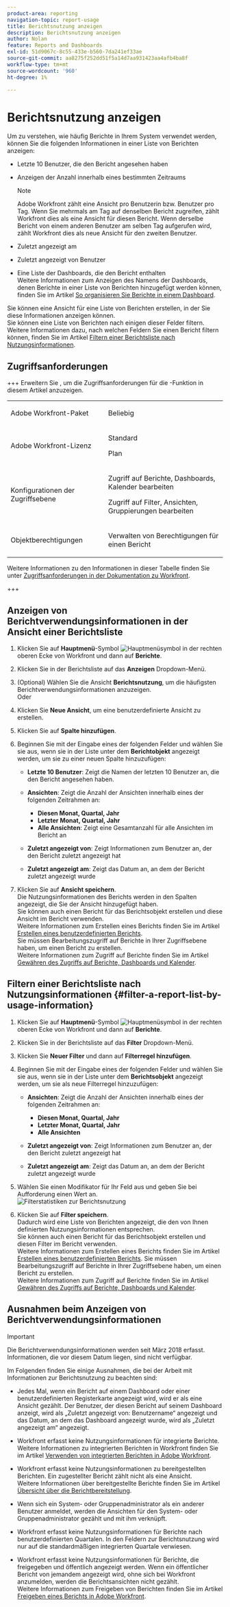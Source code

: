 ```yaml
---
product-area: reporting
navigation-topic: report-usage
title: Berichtsnutzung anzeigen
description: Berichtsnutzung anzeigen
author: Nolan
feature: Reports and Dashboards
exl-id: 51d9067c-8c55-433e-b560-7da241ef33ae
source-git-commit: aa8275f252dd51f5a14d7aa931423aa4afb4ba8f
workflow-type: tm+mt
source-wordcount: '960'
ht-degree: 1%

---
```


# Berichtsnutzung anzeigen

<!--
<p data-mc-conditions="QuicksilverOrClassic.Draft mode">(NOTE: : *** DO NOT CHANGE, REMOVE, CHANGE LINK, RENAME THIS ARTICLE- IT IS LINKED TO THE PENDO GUIDE FOR THE MAIN REPORTS AREA***)</p>
-->

Um zu verstehen, wie häufig Berichte in Ihrem System verwendet werden, können Sie die folgenden Informationen in einer Liste von Berichten anzeigen:

* Letzte 10 Benutzer, die den Bericht angesehen haben
* Anzeigen der Anzahl innerhalb eines bestimmten Zeitraums

  >[!NOTE]
  >
  >Adobe Workfront zählt eine Ansicht pro Benutzerin bzw. Benutzer pro Tag. Wenn Sie mehrmals am Tag auf denselben Bericht zugreifen, zählt Workfront dies als eine Ansicht für diesen Bericht. Wenn derselbe Bericht von einem anderen Benutzer am selben Tag aufgerufen wird, zählt Workfront dies als neue Ansicht für den zweiten Benutzer.

* Zuletzt angezeigt am
* Zuletzt angezeigt von Benutzer
* Eine Liste der Dashboards, die den Bericht enthalten\
  Weitere Informationen zum Anzeigen des Namens der Dashboards, denen Berichte in einer Liste von Berichten hinzugefügt werden können, finden Sie im Artikel [So organisieren Sie Berichte in einem Dashboard](../../../reports-and-dashboards/reports/report-usage/understand-how-organize-reports-dashboard.md).

Sie können eine Ansicht für eine Liste von Berichten erstellen, in der Sie diese Informationen anzeigen können.\
Sie können eine Liste von Berichten nach einigen dieser Felder filtern.\
Weitere Informationen dazu, nach welchen Feldern Sie einen Bericht filtern können, finden Sie im Artikel [Filtern einer Berichtsliste nach Nutzungsinformationen](#filter-a-report-list-by-usage-information).

## Zugriffsanforderungen

+++ Erweitern Sie , um die Zugriffsanforderungen für die -Funktion in diesem Artikel anzuzeigen. 

<table style="table-layout:auto"> 
 <col> 
 <col> 
 <tbody> 
  <tr> 
   <td role="rowheader">Adobe Workfront-Paket</td> 
   <td> <p>Beliebig</p> </td> 
  </tr> 
  <tr> 
   <td role="rowheader">Adobe Workfront-Lizenz</td> 
   <td> 
   <p>Standard</p>
   <p>Plan </p> </td> 
  </tr> 
  <tr> 
   <td role="rowheader">Konfigurationen der Zugriffsebene</td> 
   <td> <p>Zugriff auf Berichte, Dashboards, Kalender bearbeiten</p> <p>Zugriff auf Filter, Ansichten, Gruppierungen bearbeiten</p></td> 
  </tr> 
  <tr> 
   <td role="rowheader">Objektberechtigungen</td> 
   <td> <p>Verwalten von Berechtigungen für einen Bericht</p></td> 
  </tr> 
 </tbody> 
</table>

Weitere Informationen zu den Informationen in dieser Tabelle finden Sie unter [Zugriffsanforderungen in der Dokumentation zu Workfront](/help/quicksilver/administration-and-setup/add-users/access-levels-and-object-permissions/access-level-requirements-in-documentation.md).

+++

## Anzeigen von Berichtverwendungsinformationen in der Ansicht einer Berichtsliste

1. Klicken Sie auf **Hauptmenü**-Symbol ![Hauptmenüsymbol](assets/main-menu-icon.png) in der rechten oberen Ecke von Workfront und dann auf **Berichte**.

1. Klicken Sie in der Berichtsliste auf das **Anzeigen** Dropdown-Menü.
1. (Optional) Wählen Sie die Ansicht **Berichtsnutzung**, um die häufigsten Berichtverwendungsinformationen anzuzeigen.\
   Oder

1. Klicken Sie **Neue Ansicht**, um eine benutzerdefinierte Ansicht zu erstellen.
1. Klicken Sie auf **Spalte hinzufügen**.
1. Beginnen Sie mit der Eingabe eines der folgenden Felder und wählen Sie sie aus, wenn sie in der Liste unter dem **Berichtobjekt** angezeigt werden, um sie zu einer neuen Spalte hinzuzufügen:

   * **Letzte 10 Benutzer**: Zeigt die Namen der letzten 10 Benutzer an, die den Bericht angesehen haben.
   * **Ansichten**: Zeigt die Anzahl der Ansichten innerhalb eines der folgenden Zeitrahmen an:

      * **Diesen Monat, Quartal, Jahr**
      * **Letzter Monat, Quartal, Jahr**
      * **Alle Ansichten**: Zeigt eine Gesamtanzahl für alle Ansichten im Bericht an

   * **Zuletzt angezeigt von**: Zeigt Informationen zum Benutzer an, der den Bericht zuletzt angezeigt hat
   * **Zuletzt angezeigt am**: Zeigt das Datum an, an dem der Bericht zuletzt angezeigt wurde

1. Klicken Sie auf **Ansicht speichern**.\
   Die Nutzungsinformationen des Berichts werden in den Spalten angezeigt, die Sie der Ansicht hinzugefügt haben.\
   Sie können auch einen Bericht für das Berichtsobjekt erstellen und diese Ansicht im Bericht verwenden.\
   Weitere Informationen zum Erstellen eines Berichts finden Sie im Artikel [Erstellen eines benutzerdefinierten Berichts](../../../reports-and-dashboards/reports/creating-and-managing-reports/create-custom-report.md).\
   Sie müssen Bearbeitungszugriff auf Berichte in Ihrer Zugriffsebene haben, um einen Bericht zu erstellen.\
   Weitere Informationen zum Zugriff auf Berichte finden Sie im Artikel [Gewähren des Zugriffs auf Berichte, Dashboards und Kalender](../../../administration-and-setup/add-users/configure-and-grant-access/grant-access-reports-dashboards-calendars.md).

## Filtern einer Berichtsliste nach Nutzungsinformationen {#filter-a-report-list-by-usage-information}

1. Klicken Sie auf **Hauptmenü**-Symbol ![Hauptmenüsymbol](assets/main-menu-icon.png) in der rechten oberen Ecke von Workfront und dann auf **Berichte**.
1. Klicken Sie in der Berichtsliste auf das **Filter** Dropdown-Menü.
1. Klicken Sie **Neuer Filter** und dann auf **Filterregel hinzufügen**.
1. Beginnen Sie mit der Eingabe eines der folgenden Felder und wählen Sie sie aus, wenn sie in der Liste unter dem **Berichtsobjekt** angezeigt werden, um sie als neue Filterregel hinzuzufügen:

   * **Ansichten**: Zeigt die Anzahl der Ansichten innerhalb eines der folgenden Zeitrahmen an:

      * **Diesen Monat, Quartal, Jahr**
      * **Letzter Monat, Quartal, Jahr**
      * **Alle Ansichten**

   * **Zuletzt angezeigt von**: Zeigt Informationen zum Benutzer an, der den Bericht zuletzt angezeigt hat
   * **Zuletzt angezeigt am**: Zeigt das Datum an, an dem der Bericht zuletzt angezeigt wurde

1. Wählen Sie einen Modifikator für Ihr Feld aus und geben Sie bei Aufforderung einen Wert an.\
   ![Filterstatistiken zur Berichtsnutzung](assets/qs-report-usage-filter-statistics-350x150.png)

1. Klicken Sie auf **Filter speichern**.\
   Dadurch wird eine Liste von Berichten angezeigt, die den von Ihnen definierten Nutzungsinformationen entsprechen.\
   Sie können auch einen Bericht für das Berichtsobjekt erstellen und diesen Filter im Bericht verwenden.\
   Weitere Informationen zum Erstellen eines Berichts finden Sie im Artikel [Erstellen eines benutzerdefinierten Berichts](../../../reports-and-dashboards/reports/creating-and-managing-reports/create-custom-report.md). Sie müssen Bearbeitungszugriff auf Berichte in Ihrer Zugriffsebene haben, um einen Bericht zu erstellen.\
   Weitere Informationen zum Zugriff auf Berichte finden Sie im Artikel [Gewähren des Zugriffs auf Berichte, Dashboards und Kalender](../../../administration-and-setup/add-users/configure-and-grant-access/grant-access-reports-dashboards-calendars.md).

## Ausnahmen beim Anzeigen von Berichtverwendungsinformationen

>[!IMPORTANT]
>
>Die Berichtverwendungsinformationen werden seit März 2018 erfasst. Informationen, die vor diesem Datum liegen, sind nicht verfügbar.

Im Folgenden finden Sie einige Ausnahmen, die bei der Arbeit mit Informationen zur Berichtsnutzung zu beachten sind:

* Jedes Mal, wenn ein Bericht auf einem Dashboard oder einer benutzerdefinierten Registerkarte angezeigt wird, wird er als eine Ansicht gezählt. Der Benutzer, der diesen Bericht auf seinem Dashboard anzeigt, wird als „Zuletzt angezeigt von: Benutzername“ angezeigt und das Datum, an dem das Dashboard angezeigt wurde, wird als „Zuletzt angezeigt am“ angezeigt.
* Workfront erfasst keine Nutzungsinformationen für integrierte Berichte.\
  Weitere Informationen zu integrierten Berichten in Workfront finden Sie im Artikel [Verwenden von integrierten Berichten in Adobe Workfront](../../../reports-and-dashboards/reports/using-built-in-reports/use-workfront-built-in-reports.md).

* Workfront erfasst keine Nutzungsinformationen zu bereitgestellten Berichten. Ein zugestellter Bericht zählt nicht als eine Ansicht.\
  Weitere Informationen über bereitgestellte Berichte finden Sie im Artikel [Übersicht über die Berichtbereitstellung](../../../reports-and-dashboards/reports/creating-and-managing-reports/set-up-report-deliveries.md).

* Wenn sich ein System- oder Gruppenadministrator als ein anderer Benutzer anmeldet, werden die Ansichten für den System- oder Gruppenadministrator gezählt und mit ihm verknüpft.
* Workfront erfasst keine Nutzungsinformationen für Berichte nach benutzerdefinierten Quartalen. In den Feldern zur Berichtsnutzung wird nur auf die standardmäßigen integrierten Quartale verwiesen.
* Workfront erfasst keine Nutzungsinformationen für Berichte, die freigegeben und öffentlich angezeigt werden. Wenn ein öffentlicher Bericht von jemandem angezeigt wird, ohne sich bei Workfront anzumelden, werden die Berichtsansichten nicht gezählt.\
  Weitere Informationen zum Freigeben von Berichten finden Sie im Artikel [Freigeben eines Berichts in Adobe Workfront](../../../reports-and-dashboards/reports/creating-and-managing-reports/share-report.md).
